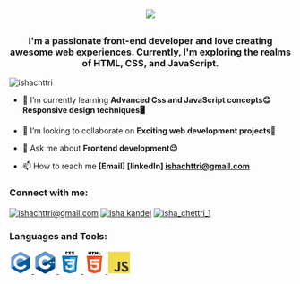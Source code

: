 
<h1 align="center">
    <img src="https://readme-typing-svg.herokuapp.com/?font=Righteous&size=35&center=true&vCenter=true&width=500&height=70&duration=4000&lines=Hi+There!+👋;+I'm+isha+chettri!;" />
</h1>
<h3 align="center">I'm a passionate front-end developer and love creating awesome web experiences. Currently, I'm exploring the realms of HTML, CSS, and JavaScript.</h3>

<p align="left"> <img src="https://komarev.com/ghpvc/?username=ishachttri&label=Profile%20views&color=0e75b6&style=flat" alt="ishachttri" /> </p>


- 🌱 I’m currently learning **Advanced Css and JavaScript concepts😊 Responsive design techniques🖥️**

- 👯 I’m looking to collaborate on **Exciting web development projects🐢**

- 💬 Ask me about **Frontend development😉**

- 📫 How to reach me **[Email] [linkedIn] ishachttri@gmail.com**

<h3 align="left">Connect with me:</h3>
<p align="left">
<a href="https://linkedin.com/in/ishachttri@gmail.com" target="blank"><img align="center" src="https://raw.githubusercontent.com/rahuldkjain/github-profile-readme-generator/master/src/images/icons/Social/linked-in-alt.svg" alt="ishachttri@gmail.com" height="30" width="40" /></a>
<a href="https://fb.com/isha kandel" target="blank"><img align="center" src="https://raw.githubusercontent.com/rahuldkjain/github-profile-readme-generator/master/src/images/icons/Social/facebook.svg" alt="isha kandel" height="30" width="40" /></a>
<a href="https://instagram.com/isha_chettri_1" target="blank"><img align="center" src="https://raw.githubusercontent.com/rahuldkjain/github-profile-readme-generator/master/src/images/icons/Social/instagram.svg" alt="isha_chettri_1" height="30" width="40" /></a>
</p>

<h3 align="left">Languages and Tools:</h3>
<p align="left"> <a href="https://www.cprogramming.com/" target="_blank" rel="noreferrer"> <img src="https://raw.githubusercontent.com/devicons/devicon/master/icons/c/c-original.svg" alt="c" width="40" height="40"/> </a> <a href="https://www.w3schools.com/cpp/" target="_blank" rel="noreferrer"> <img src="https://raw.githubusercontent.com/devicons/devicon/master/icons/cplusplus/cplusplus-original.svg" alt="cplusplus" width="40" height="40"/> </a> <a href="https://www.w3schools.com/css/" target="_blank" rel="noreferrer"> <img src="https://raw.githubusercontent.com/devicons/devicon/master/icons/css3/css3-original-wordmark.svg" alt="css3" width="40" height="40"/> </a> <a href="https://www.w3.org/html/" target="_blank" rel="noreferrer"> <img src="https://raw.githubusercontent.com/devicons/devicon/master/icons/html5/html5-original-wordmark.svg" alt="html5" width="40" height="40"/> </a> <a href="https://developer.mozilla.org/en-US/docs/Web/JavaScript" target="_blank" rel="noreferrer"> <img src="https://raw.githubusercontent.com/devicons/devicon/master/icons/javascript/javascript-original.svg" alt="javascript" width="40" height="40"/> </a> </p>
